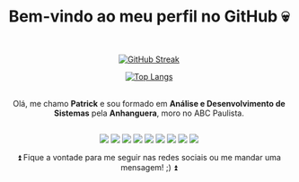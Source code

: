 <div align="center">
  
  <h1>Bem-vindo ao meu perfil no GitHub 💀</h1>
  <p><br></p>

  [![GitHub Streak](http://github-readme-streak-stats.herokuapp.com?user=patrickxfranco&theme=graywhite&hide_border=true&date_format=j%20M%5B%20Y%5D)](https://git.io/streak-stats)
  
  [![Top Langs](https://github-readme-stats.vercel.app/api/top-langs/?username=patrickxfranco&layout=compact&theme=graywhite)](https://github.com/anuraghazra/github-readme-stats)
  
<!--</div>-->

  <p><br>Olá, me chamo <b>Patrick</b> e sou formado em <b>Análise e Desenvolvimento de Sistemas</b> pela <b>Anhanguera</b>, moro no ABC Paulista.</p>
  
  ##
  
<!--<div align="center">-->
  <a href="https://www.youtube.com/channel/UC_907JkN0bADOLCjlIp93hA" target="_blank" rel="noopener noreferrer"><img src="https://img.shields.io/badge/YouTube-FF0000?style=for-the-badge&logo=youtube&logoColor=white" target="_blank" rel="noopener noreferrer"></a>
  <a href="https://www.linkedin.com/in/patrick-franco-b6681514b/" target="_blank" rel="noopener noreferrer"><img src="https://img.shields.io/badge/LinkedIn-0077B5?style=for-the-badge&logo=linkedin&logoColor=white" target="_blank" rel="noopener noreferrer"></a>
    <a href="https://www.facebook.com/patrickxfranco/" target="_blank" rel="noopener noreferrer"><img src="https://img.shields.io/badge/Facebook-1877F2?style=for-the-badge&logo=facebook&logoColor=white" target="_blank" rel="noopener noreferrer"></a>
     <a href="https://www.instagram.com/patrickxfranco/" target="_blank" rel="noopener noreferrer"><img src="https://img.shields.io/badge/Instagram-E4405F?style=for-the-badge&logo=instagram&logoColor=white" target="_blank" rel="noopener noreferrer"></a>
      <a href="https://www.twitch.tv/frankusbr" target="_blank" rel="noopener noreferrer"><img src="https://img.shields.io/badge/Twitch-9146FF?style=for-the-badge&logo=twitch&logoColor=white" target="_blank" rel="noopener noreferrer"></a>
      <a href="https://steamcommunity.com/id/FrankusBR/" target="_blank" rel="noopener noreferrer"><img src="https://img.shields.io/badge/Steam-000000?style=for-the-badge&logo=steam&logoColor=white" target="_blank" rel="noopener noreferrer"></a>
      <a href="https://account.xbox.com/pt-br/profile?gamertag=patrickxfranco" target="_blank" rel="noopener noreferrer"><img src="https://img.shields.io/badge/Xbox-107C10?style=for-the-badge&logo=xbox&logoColor=white" target="_blank" rel="noopener noreferrer"></a>
      <a href="https://open.spotify.com/user/patrickxfranco?si=4cc4b95b47de4ba0" target="_blank" rel="noopener noreferrer"><img src="https://img.shields.io/badge/Spotify-1ED760?&style=for-the-badge&logo=spotify&logoColor=white" target="_blank" rel="noopener noreferrer"></a>
      <a href="mailto:patrickxfranco@gmail.com?subject=GitHub" target="_blank" rel="noopener noreferrer"><img src="https://img.shields.io/badge/Gmail-D14836?style=for-the-badge&logo=gmail&logoColor=white" target="_blank" rel="noopener noreferrer"></a>
  <p>⏫ Fique a vontade para me seguir nas redes sociais ou me mandar uma mensagem! ;) ⏫</p>
  <p> </p>
  <p><br></p>
  
  </div>
